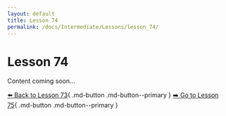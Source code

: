 ```yaml
---
layout: default
title: Lesson 74
permalink: /docs/Intermediate/Lessons/lesson_74/
---
```


# Lesson 74

Content coming soon...

[⬅️ Back to Lesson 73](lesson_73.md){ .md-button .md-button--primary }  [➡️ Go to Lesson 75](lesson_75.md){ .md-button .md-button--primary }
